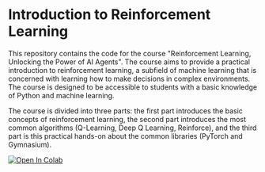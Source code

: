 # Introduction to Reinforcement Learning
This repository contains the code for the course "Reinforcement Learning, Unlocking the Power of AI Agents".
The course aims to provide a practical introduction to reinforcement learning, 
a subfield of machine learning that is concerned with learning how to make decisions in complex environments. 
The course is designed to be accessible to students with a basic knowledge of Python and machine learning. 

The course is divided into three parts: the first part introduces the basic concepts of reinforcement learning, 
the second part introduces the most common algorithms (Q-Learning, Deep Q Learning, Reinforce), 
and the third part is this practical hands-on about the common libraries (PyTorch and Gymnasium).

[![Open In Colab](https://colab.research.google.com/assets/colab-badge.svg)](https://colab.research.google.com/github/cric96/intro-reinforcement-learning-python/blob/main/notebook.ipynb)
